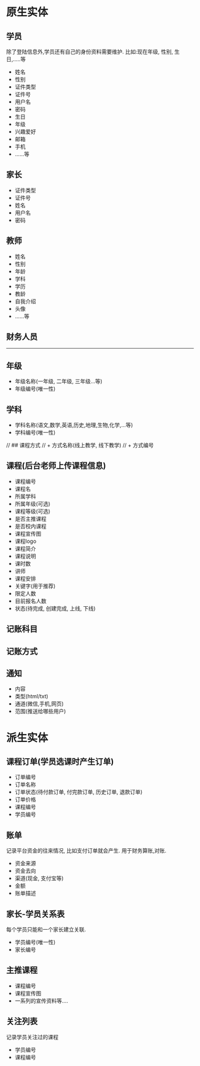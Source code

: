 # 原生实体

## 学员
除了登陆信息外,学员还有自己的身份资料需要维护.
比如:现在年级, 性别, 生日,.....等
+ 姓名
+ 性别
+ 证件类型
+ 证件号
+ 用户名
+ 密码
+ 生日
+ 年级
+ 兴趣爱好
+ 邮箱
+ 手机
+ ......等

## 家长
+ 证件类型
+ 证件号
+ 姓名
+ 用户名
+ 密码

## 教师
+ 姓名
+ 性别
+ 年龄
+ 学科
+ 学历
+ 教龄
+ 自我介绍
+ 头像
+ ......等


## 财务人员
--------------
## 年级
+ 年级名称(一年级, 二年级, 三年级...等)
+ 年级编号(唯一性)

## 学科
+ 学科名称(语文,数学,英语,历史,地理,生物,化学,...等)
+ 学科编号(唯一性)

// ## 课程方式
// + 方式名称(线上教学, 线下教学)
// + 方式编号

## 课程(后台老师上传课程信息)
+ 课程编号
+ 课程名
+ 所属学科
+ 所属年级(可选)
+ 课程等级(可选)
+ 是否主推课程
+ 是否校内课程
+ 课程宣传图
+ 课程logo
+ 课程简介
+ 课程说明
+ 课时数
+ 讲师
+ 课程安排
+ 关键字(用于推荐)
+ 限定人数
+ 目前报名人数
+ 状态(待完成, 创建完成, 上线, 下线)


## 记账科目
## 记账方式

## 通知
+ 内容
+ 类型(html/txt)
+ 通道(微信,手机,网页)
+ 范围(推送给哪些用户)


# 派生实体


## 课程订单(学员选课时产生订单)
+ 订单编号
+ 订单名称
+ 订单状态(待付款订单, 付完款订单, 历史订单, 退款订单)
+ 订单价格
+ 课程编号
+ 学员编号

## 账单
记录平台资金的往来情况, 比如支付订单就会产生. 用于财务算账,对账.
+ 资金来源
+ 资金去向
+ 渠道(现金, 支付宝等)
+ 金额
+ 账单描述


## 家长-学员关系表
每个学员只能和一个家长建立关联.
+ 学员编号(唯一性)
+ 家长编号

## 主推课程
+ 课程编号
+ 课程宣传图
+ 一系列的宣传资料等....

## 关注列表
记录学员关注过的课程
+ 学员编号
+ 课程编号

